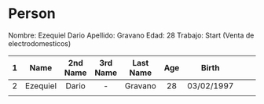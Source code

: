 # Person

Nombre: Ezequiel Dario
Apellido: Gravano
Edad: 28
Trabajo: Start (Venta de electrodomesticos)

|  1  |   Name   | 2nd Name | 3rd Name | Last Name | Age |   Birth    |     |     |     |
| :-: | :------: | :------: | :------: | :-------: | :-: | :--------: | --- | --- | --- |
|  2  | Ezequiel |  Dario   |    -     |  Gravano  | 28  | 03/02/1997 |     |     |     |
|     |          |          |          |           |     |            |     |     |     |
